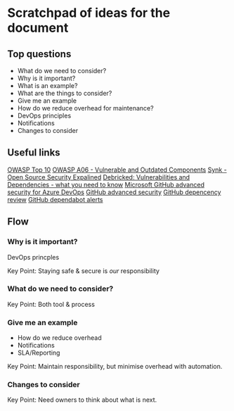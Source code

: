 # Scratchpad of ideas for the document

## Top questions
- What do we need to consider? 
- Why is it important? 
- What is an example? 
- What are the things to consider? 
- Give me an example
- How do we reduce overhead for maintenance?
- DevOps principles
- Notifications
- Changes to consider


## Useful links
[OWASP Top 10](https://owasp.org/www-project-top-ten/)
[OWASP A06 - Vulnerable and Outdated Components](https://owasp.org/Top10/A06_2021-Vulnerable_and_Outdated_Components/)
[Synk - Open Source Security Expalined](https://snyk.io/series/open-source-security/)
[Debricked: Vulnerabilities and Dependencies - what you need to know](https://debricked.com/blog/vulnerabilities-dependencies/)
[Microsoft GitHub advanced security for Azure DevOps](https://devblogs.microsoft.com/devops/integrate-security-into-your-developer-workflow-with-github-advanced-security-for-azure-devops/) 
[GitHub advanced security](https://docs.github.com/en/get-started/learning-about-github/about-github-advanced-security)
[GitHub depencency review](https://docs.github.com/en/code-security/supply-chain-security/understanding-your-software-supply-chain/about-dependency-review)
[GitHub dependabot alerts](https://docs.github.com/en/code-security/dependabot/dependabot-alerts/about-dependabot-alerts#dependabot-alerts-for-vulnerable-dependencies)

## Flow

### Why is it important? 
DevOps princples

Key Point: Staying safe & secure is *our* responsibility

### What do we need to consider? 

Key Point: Both tool & process

### Give me an example
- How do we reduce overhead
- Notifications
- SLA/Reporting

Key Point: Maintain responsibility, but minimise overhead with automation. 

### Changes to consider

Key Point: Need owners to think about what is next. 